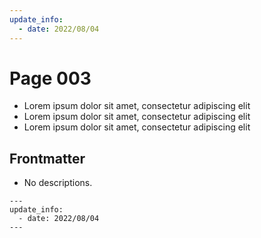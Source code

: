 ```yaml
---
update_info:
  - date: 2022/08/04
---
```

# Page 003

- Lorem ipsum dolor sit amet, consectetur adipiscing elit
- Lorem ipsum dolor sit amet, consectetur adipiscing elit
- Lorem ipsum dolor sit amet, consectetur adipiscing elit


## Frontmatter

- No descriptions.

```
---
update_info:
  - date: 2022/08/04
---
```
